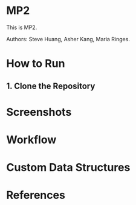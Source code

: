 # MP2
This is MP2.

Authors: Steve Huang, Asher Kang, Maria Ringes. 

# How to Run 
## 1. Clone the Repository

# Screenshots 

# Workflow

# Custom Data Structures

# References 
